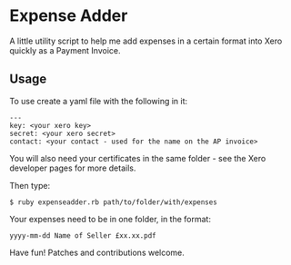# Expense Adder

A little utility script to help me add expenses in a certain format into Xero quickly as a Payment Invoice.

## Usage

To use create a yaml file with the following in it:

    ---
    key: <your xero key>
    secret: <your xero secret>
    contact: <your contact - used for the name on the AP invoice>

You will also need your certificates in the same folder - see the Xero developer pages for more details.

Then type:

    $ ruby expenseadder.rb path/to/folder/with/expenses

Your expenses need to be in one folder, in the format:

    yyyy-mm-dd Name of Seller £xx.xx.pdf

Have fun! Patches and contributions welcome.

